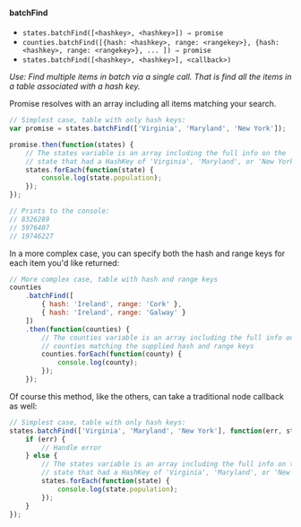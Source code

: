 #### batchFind

* `states.batchFind([<hashkey>, <hashkey>]) ⇒ promise`
* `counties.batchFind([{hash: <hashkey>, range: <rangekey>}, {hash: <hashkey>, range: <rangekey>}, ... ]) ⇒ promise`
* `states.batchFind([<hashkey>, <hashkey>], <callback>)`

*Use: Find multiple items in batch via a single call. That is find all the
items in a table associated with a hash key.*

Promise resolves with an array including all items matching your search.

```js
// Simplest case, table with only hash keys:
var promise = states.batchFind(['Virginia', 'Maryland', 'New York']);

promise.then(function(states) {
    // The states variable is an array including the full info on the
    // state that had a HashKey of 'Virginia', 'Maryland', or 'New York'
    states.forEach(function(state) {
        console.log(state.population);
    });
});

// Prints to the console:
// 8326289
// 5976407
// 19746227
```

In a more complex case, you can specify both the hash and range keys for each item you'd like returned:

```js
// More complex case, table with hash and range keys
counties
    .batchFind([
        { hash: 'Ireland', range: 'Cork' },
        { hash: 'Ireland', range: 'Galway' }
    ])
    .then(function(counties) {
        // The counties variable is an array including the full info on the
        // counties matching the supplied hash and range keys
        counties.forEach(function(county) {
            console.log(county);
        });
    });
```

Of course this method, like the others, can take a traditional node callback as well:

```js
// Simplest case, table with only hash keys:
states.batchFind(['Virginia', 'Maryland', 'New York'], function(err, states) {
    if (err) {
        // Handle error
    } else {
        // The states variable is an array including the full info on the
        // state that had a HashKey of 'Virginia', 'Maryland', or 'New York'
        states.forEach(function(state) {
            console.log(state.population);
        });
    }
});
```
